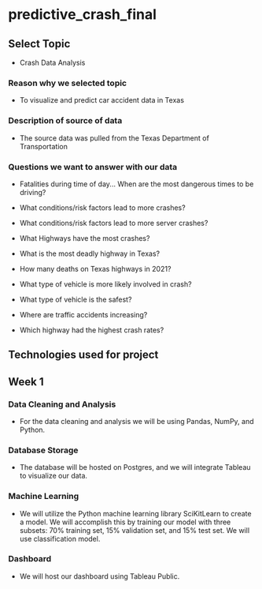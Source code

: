 # predictive_crash_final


## Select Topic

- Crash Data Analysis

### Reason why we selected topic

- To visualize and predict car accident data in Texas

### Description of source of data

- The source data was pulled from the Texas Department of Transportation

### Questions we want to answer with our data

- Fatalities during time of day... When are the most dangerous times to be driving?

- What conditions/risk factors lead to more crashes?

- What conditions/risk factors lead to more server crashes?

- What Highways have the most crashes?

- What is the most deadly highway in Texas?

- How many deaths on Texas highways in 2021?

- What type of vehicle is more likely involved in crash?

- What type of vehicle is the safest?

- Where are traffic accidents increasing?

- Which highway had the highest crash rates? 

## Technologies used for project

## Week 1

### Data Cleaning and Analysis

- For the data cleaning and analysis we will be using Pandas, NumPy, and Python.

### Database Storage

- The database will be hosted on Postgres, and we will integrate Tableau to visualize our data.

### Machine Learning

- We will utilize the Python machine learning library SciKitLearn to create a model. We will accomplish this by training our model with three subsets: 70% training set, 15% validation set, and 15% test set. We will use classification model.

### Dashboard

- We will host our dashboard using Tableau Public.
